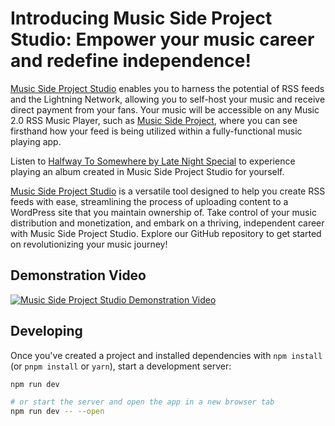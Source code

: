 # Introducing Music Side Project Studio: Empower your music career and redefine independence!

[Music Side Project Studio](https://studio.musicsideproject.com/) enables you to harness the potential of RSS feeds and the Lightning Network, allowing you to self-host your music and receive direct payment from your fans. Your music will be accessible on any Music 2.0 RSS Music Player, such as [Music Side Project](https://musicsideproject.com/), where you can see firsthand how your feed is being utilized within a fully-functional music playing app.

Listen to [Halfway To Somewhere by Late Night Special](https://musicsideproject.com/album/bbba0c65-3abd-515d-b856-ae293ce399e3) to experience playing an album created in Music Side Project Studio for yourself.

[Music Side Project Studio](https://studio.musicsideproject.com/) is a versatile tool designed to help you create RSS feeds with ease, streamlining the process of uploading content to a WordPress site that you maintain ownership of. Take control of your music distribution and monetization, and embark on a thriving, independent career with Music Side Project Studio. Explore our GitHub repository to get started on revolutionizing your music journey!


## Demonstration Video

[![Music Side Project Studio Demonstration Video](https://studio.musicsideproject.com/msp-play.png)](https://www.youtube.com/watch?v=2HDyelkS9Ck)

## Developing

Once you've created a project and installed dependencies with `npm install` (or `pnpm install` or `yarn`), start a development server:

```bash
npm run dev

# or start the server and open the app in a new browser tab
npm run dev -- --open
```
